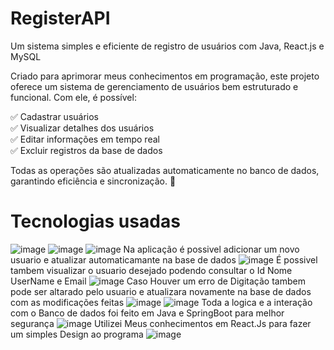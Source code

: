 # RegisterAPI
Um sistema simples e eficiente de registro de usuários com Java, React.js e MySQL

Criado para aprimorar meus conhecimentos em programação, este projeto oferece um sistema de gerenciamento de usuários bem estruturado e funcional. Com ele, é possível:

✅ Cadastrar usuários<br>
✅ Visualizar detalhes dos usuários<br>
✅ Editar informações em tempo real<br>
✅ Excluir registros da base de dados<br>

Todas as operações são atualizadas automaticamente no banco de dados, garantindo eficiência e sincronização. 🚀
<h1>Tecnologias usadas</h1>

![image](https://github.com/user-attachments/assets/846eaeb0-5495-42c2-8505-61bf29c5cd6a)
![image](https://github.com/user-attachments/assets/21d87581-ae07-4a99-a5a2-206c18ad86a4)
![image](https://github.com/user-attachments/assets/04590085-5a96-447e-a769-1bc7ae697d4d)
Na aplicação é possivel adicionar um novo usuario e atualizar automaticamante na base de dados
![image](https://github.com/user-attachments/assets/b397d708-8814-4dc8-83f8-3f82c38f2aee)
É possivel tambem visualizar o usuario desejado podendo consultar o Id Nome UserName e Email
![image](https://github.com/user-attachments/assets/ae2735b9-63f2-4e41-9ae3-9c38b4082495)
Caso Houver um erro de Digitação tambem pode ser altarado pelo usuario e atualizara novamente na base de dados com as modificações feitas
![image](https://github.com/user-attachments/assets/98075d72-9445-48fd-8c52-cf38ce947c51)
![image](https://github.com/user-attachments/assets/7d81eb46-954e-4fbb-8be9-681938f0a480)
Toda a logica e a interação com o Banco de dados foi feito em Java e SpringBoot para melhor segurança
![image](https://github.com/user-attachments/assets/0429bc7d-ffc5-4847-85d3-bb8980d81da9)
Utilizei Meus conhecimentos em React.Js para fazer um simples Design ao programa
![image](https://github.com/user-attachments/assets/05633ec3-bdb5-4b5a-8a20-d16cbd437a91)





